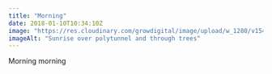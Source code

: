 ```yaml
---
title: "Morning"
date: 2018-01-10T10:34:10Z
image: "https://res.cloudinary.com/growdigital/image/upload/w_1280/v1544047030/polytunnel-sunrise-38714673035.jpg"
imageAlt: "Sunrise over polytunnel and through trees"
---
```


Morning morning
